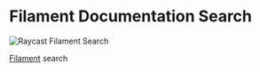 # Filament Documentation Search

![Raycast Filament Search](media/filamentphp.gif)

[Filament](https://filamentphp.com) search
